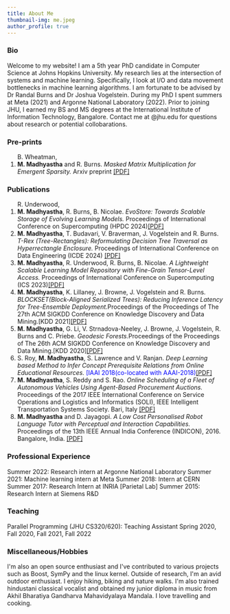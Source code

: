 ```yaml
---
title: About Me
thumbnail-img: me.jpeg
author_profile: true
---
```


### Bio 
Welcome to my website!  I am a 5th year PhD candidate in Computer Science at Johns Hopkins University. My research lies at the intersection of systems and machine learning. Specifically, I look at I/O and data movement bottlenecks in machine learning algorithms. I am fortunate to be advised by Dr Randal Burns and Dr Joshua Vogelstein. During my PhD I spent summers at Meta (2021) and Argonne National Laboratory (2022). Prior to joining JHU, I earned my BS and MS degrees at the International Institute of Information Technology, Bangalore. Contact me at <firstname>@jhu.edu for questions about research or potential collobarations. 

### Pre-prints
<ol> B. Wheatman, <li><b>M. Madhyastha</b> and R. Burns. <i> Masked Matrix Multiplication for Emergent Sparsity.</i> Arxiv preprint <a href="https://arxiv.org/pdf/2402.14118" target="_blank">[PDF]</a></li></ol>

### Publications
<ol>
  R. Underwood, <li><b>M. Madhyastha</b>, R. Burns, B. Nicolae. <i> EvoStore: Towards Scalable Storage of Evolving Learning Models.</i> 
Proceedings of International Conference on Supercomputing (HPDC 2024)<a href="https://dl.acm.org/doi/10.1145/3577193.3593730" target="_blank">[PDF]   </a></li>
        <li><b>M. Madhyastha</b>, T. Budavari, V. Braverman, J. Vogelstein and R. Burns. <i> T-Rex (Tree-Rectangles): Reformulating Decision Tree Traversal as Hyperrectangle Enclosure.</i> Proceedings of International Conference on Data Engineering (ICDE 2024)  <a href="https://ieeexplore.ieee.org/document/10597696" target="_blank">[PDF]</a></li>
 <li><b>M. Madhyastha</b>, R. Underwood, R. Burns, B. Nicolae. <i> A Lightweight Scalable Learning Model Repository with Fine-Grain Tensor-Level Access.</i> 
Proceedings of International Conference on Supercomputing (ICS 2023)<a href="https://dl.acm.org/doi/10.1145/3577193.3593730" target="_blank">[PDF]   </a></li>
        <li><b>M. Madhyastha</b>, K. Lillaney, J. Browne, J. Vogelstein and R. Burns. <i> BLOCKSET(Block-Aligned Serialized Trees): Reducing Inference Latency for Tree-Ensemble
        Deployment.</i>Proceedings of the Proceedings of The 27th ACM SIGKDD Conference on Knowledge Discovery and Data Mining.[KDD 2021]<a href="https://dl.acm.org/doi/pdf/10.1145/3447548.3467368" target="_blank">[PDF]</a></li>
        <li><b>M. Madhyastha</b>, G. Li, V. Strnadova-Neeley, J. Browne, J. Vogelstein, R. Burns and C. Priebe. <i> Geodesic Forests.</i>Proceedings of the Proceedings of The 26th ACM SIGKDD Conference on Knowledge Discovery and Data Mining.[KDD 2020]<a href="https://dl.acm.org/doi/pdf/10.1145/3394486.3403094" target="_blank">[PDF]</a></li>
        <li>S. Roy, <b>M. Madhyastha</b>, S. Lawrence and V. Ranjan. <i>Deep Learning based Method to Infer
                Concept Prerequisite Relations from Online Educational Resources.</i>
        <font color="blue">[IAAI 2018(co-located with AAAI-2018)</font><a href="https://drive.google.com/open?id=0B8-GCgt57VdldzdQMk9wQlhObjQ" target="_blank">[PDF]</a></li>
        <li><b>M. Madhyastha</b>, S. Reddy and S. Rao.<i> Online Scheduling of a Fleet of Autonomous
                Vehicles Using Agent-Based Procurement Auctions.</i>
        Proceedings of the 2017 IEEE International
        Conference on Service Operations and Logistics and Informatics (SOLI), IEEE Intelligent Transportation
        Systems Society. Bari, Italy <a href="https://drive.google.com/open?id=0B8-GCgt57VdlX2dYbVU4ajlPWkk" target="_blank">[PDF]</a></li>
        <li><b>M. Madhyastha</b> and D. Jayagopi.<i> A Low Cost Personalised Robot Language Tutor with Perceptual and Interaction
              Capabilities.</i> Proceedings of the 13th IEEE Annual
              India Conference (INDICON), 2016. Bangalore, India. <a href="https://drive.google.com/open?id=0B8-GCgt57VdlQ0Yzc1R5M2hGS2s" target="_blank">[PDF]</a> </li>
</ol>


### Professional Experience
Summer 2022: Research intern at Argonne National Laboratory
Summer 2021: Machine learning intern at Meta
Summer 2018: Intern at CERN
Summer 2017: Research Intern at INRIA [Parietal Lab]
Summer 2015: Research Intern at Siemens R&D

### Teaching
Parallel Programming  (JHU CS320/620): Teaching Assistant Spring 2020, Fall 2020, Fall 2021, Fall 2022

### Miscellaneous/Hobbies
I'm also an open source enthusiast and I've contributed to various projects such as Boost, SymPy and the linux kernel.
Outside of research, I'm an avid outdoor enthusiast. I enjoy hiking, biking and nature walks. I'm also trained hindustani classical vocalist and obtained my junior diploma in music from Akhil Bharatiya Gandharva Mahavidyalaya Mandala. I love travelling and cooking.  
